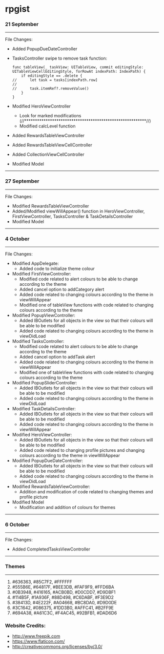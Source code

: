 # rpgist


### 21 September
---
File Changes:

- Added PopupDueDateController
- TasksController swipe to remove task function:

      func tableView(_ taskView: UITableView, commit editingStyle: UITableViewCellEditingStyle, forRowAt indexPath: IndexPath) {
          if editingStyle == .delete {
      //      let task = tasks[indexPath.row]
      //
      //      task.itemRef?.removeValue()
          }
      }
      
- Modified HeroViewController
  - Look for marked modifications (//*********************************************************//)
  - Modified calcLevel function
- Added RewardsTableViewController
- Added RewardsTableViewCellController
- Added CollectionViewCellController
- Modified Model



---
### 27 September
---
File Changes:

- Modified RewardsTableViewController
- Added/Modified viewWillAppear() function in HeroViewController, FirstViewController, TasksController & TaskDetailsController
- Modified Model



---
### 4 October
---
File Changes:

- Modified AppDelegate:
  - Added code to initialize theme colour
- Modified FirstViewController:
  - Modified code related to alert colours to be able to change according to the theme
  - Added cancel option to addCategory alert
  - Added code related to changing colours according to the theme in viewWillAppear
  - Modified one of tableView functions with code related to changing colours according to the theme
- Modified PopupViewController:
  - Added IBOutlets for all objects in the view so that their colours will be able to be modified
  - Added code related to changing colours according to the theme in viewDidLoad
- Modified TasksController:
  - Modified code related to alert colours to be able to change according to the theme
  - Added cancel option to addTask alert
  - Added code related to changing colours according to the theme in viewWillAppear
  - Modified one of tableView functions with code related to changing colours according to the theme
- Modified PopupSliderController:
  - Added IBOutlets for all objects in the view so that their colours will be able to be modified
  - Added code related to changing colours according to the theme in viewDidLoad
- Modified TaskDetailsController:
  - Added IBOutlets for all objects in the view so that their colours will be able to be modified
  - Added code related to changing colours according to the theme in viewWillAppear
- Modified HeroViewController:
  - Added IBOutlets for all objects in the view so that their colours will be able to be modified
  - Added code related to changing profile pictures and changing colours according to the theme in viewWillAppear
- Modified PopupDueDateController:
  - Added IBOutlets for all objects in the view so that their colours will be able to be modified
  - Added code related to changing colours according to the theme in viewDidLoad
- Modified RewardsTableViewController:
  - Addition and modification of code related to changing themes and profile picture
- Modified Model
  - Modification and addition of colours for themes



---
### 6 October
---
File Changes:
- Added CompletedTasksViewController

---
### Themes
---
1. #636363, #85C7F2, #FFFFFF
2. #555B6E, #64817F, #BEE3DB, #FAF9F9, #FFD6BA
3. #0B3948, #416165, #ACB0BD, #D0CDD7, #D9DBF1
4. #114B5F, #1A936F, #88D498, #C6DABF, #F3E9D2
5. #38413D, #4E222F, #A04668, #BC8DA0, #D9D0DE
6. #3C1642, #086375, #1DD3B0, #AFFC41, #B2FF9E
7. #694A38, #A61C3C, #F4AC45, #92BFB1, #DAD6D6


### Website Credits:
- http://www.freepik.com
- https://www.flaticon.com/
- http://creativecommons.org/licenses/by/3.0/
